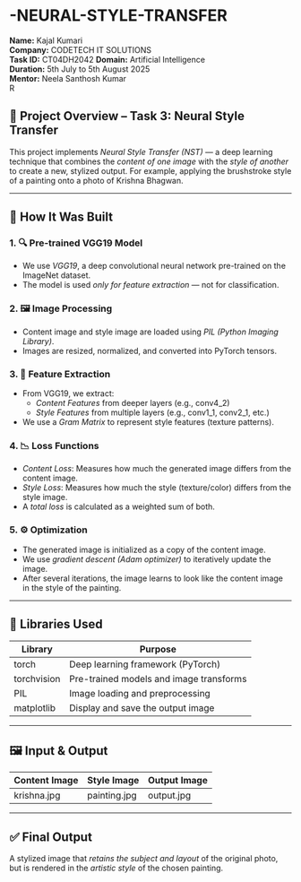 # -NEURAL-STYLE-TRANSFER
**Name:** Kajal Kumari  
**Company:** CODETECH IT SOLUTIONS  
**Task ID:** CT04DH2042
**Domain:** Artificial Intelligence  
**Duration:** 5th July to 5th August 2025  
**Mentor:** Neela Santhosh Kumar  
R

## 🔧 Project Overview – Task 3: Neural Style Transfer

This project implements *Neural Style Transfer (NST)* — a deep learning technique that combines the *content of one image* with the *style of another* to create a new, stylized output. For example, applying the brushstroke style of a painting onto a photo of Krishna Bhagwan.

---

## 🧠 How It Was Built

### 1. 🔍 Pre-trained VGG19 Model
- We use *VGG19*, a deep convolutional neural network pre-trained on the ImageNet dataset.
- The model is used *only for feature extraction* — not for classification.

### 2. 🖼 Image Processing
- Content image and style image are loaded using *PIL (Python Imaging Library)*.
- Images are resized, normalized, and converted into PyTorch tensors.

### 3. 🎨 Feature Extraction
- From VGG19, we extract:
  - *Content Features* from deeper layers (e.g., conv4_2)
  - *Style Features* from multiple layers (e.g., conv1_1, conv2_1, etc.)
- We use a *Gram Matrix* to represent style features (texture patterns).

### 4. 📉 Loss Functions
- *Content Loss*: Measures how much the generated image differs from the content image.
- *Style Loss*: Measures how much the style (texture/color) differs from the style image.
- A *total loss* is calculated as a weighted sum of both.

### 5. ⚙️ Optimization
- The generated image is initialized as a copy of the content image.
- We use *gradient descent (Adam optimizer)* to iteratively update the image.
- After several iterations, the image learns to look like the content image in the style of the painting.

---

## 🧰 Libraries Used

| Library       | Purpose                                  |
|---------------|-------------------------------------------|
| torch       | Deep learning framework (PyTorch)         |
| torchvision | Pre-trained models and image transforms   |
| PIL         | Image loading and preprocessing           |
| matplotlib  | Display and save the output image         |

---

## 🖼 Input & Output

| Content Image       | Style Image         | Output Image         |
|---------------------|---------------------|----------------------|
| krishna.jpg         | painting.jpg        | output.jpg           |

---

## ✅ Final Output

A stylized image that *retains the subject and layout* of the original photo, but is rendered in the *artistic style* of the chosen painting.


